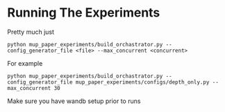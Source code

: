 # Running The Experiments

Pretty much just
```
python mup_paper_experiments/build_orchastrator.py --config_generator_file <file> --max_concurrent <concurrent>
```

For example
```
python mup_paper_experiments/build_orchastrator.py --config_generator_file mup_paper_experiments/configs/depth_only.py --max_concurrent 30
```

Make sure you have wandb setup prior to runs